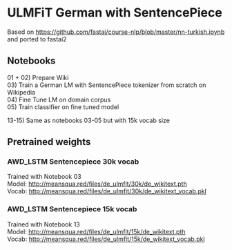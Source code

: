 # ULMFiT German with SentencePiece

Based on https://github.com/fastai/course-nlp/blob/master/nn-turkish.ipynb and ported to fastai2

## Notebooks

01 + 02) Prepare Wiki  
03) Train a German LM with SentencePiece tokenizer from scratch on Wikipedia  
04) Fine Tune LM on domain corpus   
05) Train classifier on fine tuned model  

13-15) Same as notebooks 03-05 but with 15k vocab size

## Pretrained weights

### AWD_LSTM Sentencepiece 30k vocab

Trained with Notebook 03  
Model: http://meansqua.red/files/de_ulmfit/30k/de_wikitext.pth  
Vocab: http://meansqua.red/files/de_ulmfit/30k/de_wikitext_vocab.pkl  

### AWD_LSTM Sentencepiece 15k vocab

Trained with Notebook 13  
Model: http://meansqua.red/files/de_ulmfit/15k/de_wikitext.pth  
Vocab: http://meansqua.red/files/de_ulmfit/15k/de_wikitext_vocab.pkl  
